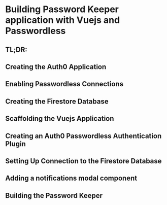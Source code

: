 # Building Password Keeper application with Vuejs and Passwordless

## **TL;DR:**

## Creating the Auth0 Application

## Enabling Passwordless Connections

## Creating the Firestore Database

## Scaffolding the Vuejs Application

## Creating an Auth0 Passwordless Authentication Plugin

## Setting Up Connection to the Firestore Database

## Adding a notifications modal component

## Building the Password Keeper
